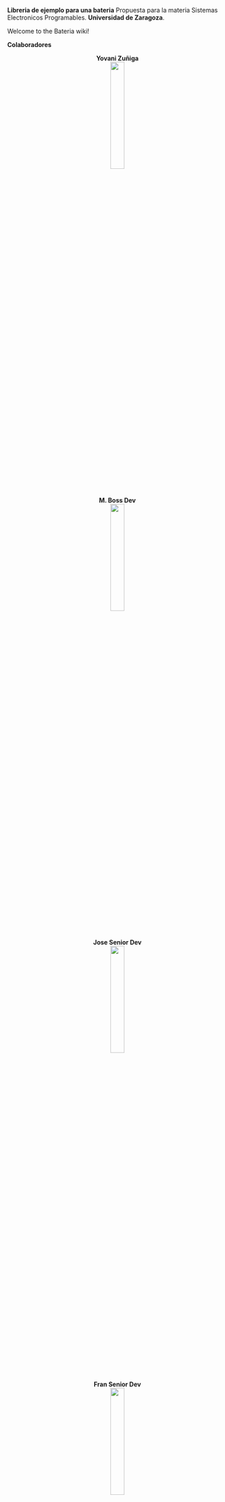**Libreria de ejemplo para una bateria**
Propuesta para la materia Sistemas Electronicos Programables. **Universidad de Zaragoza**.

Welcome to the Bateria wiki!

**Colaboradores**
<div align=center>
<b>Yovani Zuñiga</b>
<br>
<img src="http://imgfz.com/i/pbX0yvP.jpeg" height="25%" width="25%" >
<br>
<br>
<b>M. Boss Dev</b>
<br>
<img src="http://imgfz.com/i/71djSDN.jpeg" height="25%" width="25%" >
<br>
<br>
<b>Jose Senior Dev</b>
<br>
<img src="http://imgfz.com/i/opu6Ov5.jpeg" height="25%" width="25%" >
<br>
<br>
<b>Fran Senior Dev</b>
<br>
<img src="http://imgfz.com/i/QoFgdy0.jpeg" height="25%" width="25%" >
</div>
